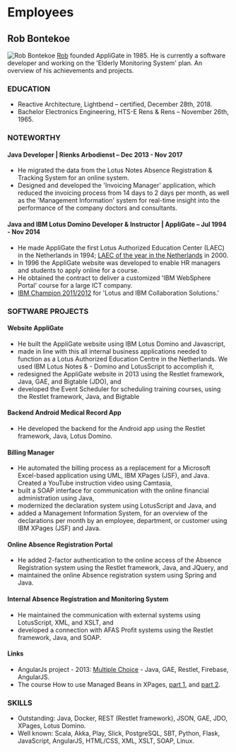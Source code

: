 # Employees

## Rob Bontekoe
![Rob Bontekoe](/rbontekoe.github.io/rob2.png) [Rob](https://www.linkedin.com/in/robbontekoe/?originalSubdomain=nl)
founded AppliGate in 1985. He is currently a software developer and working on the 'Elderly Monitoring System' plan. An overview of his achievements and projects.

### EDUCATION
- Reactive Architecture, Lightbend – certified, December 28th, 2018.
- Bachelor Electronics Engineering, HTS-E Rens & Rens – November 26th, 1965.

### NOTEWORTHY

#### Java Developer | Rienks Arbodienst – Dec 2013 - Nov 2017
- He migrated the data from the Lotus Notes Absence Registration & Tracking System for an online system.
- Designed and developed the 'Invoicing Manager' application, which reduced the invoicing process from 14 days to 2 days per month, as well as the 'Management Information' system for real-time insight into the performance of the company doctors and consultants.

#### Java and IBM Lotus Domino Developer & Instructor | AppliGate – Jul 1994 - Nov 2014
- He made AppliGate the first Lotus Authorized Education Center (LAEC) in the Netherlands in 1994; [LAEC of the year in the Netherlands](http://rbontekoe.github.io/loty.pdf) in 2000.
- In 1996 the AppliGate website was developed to enable HR managers and students to apply online for a course.
- He obtained the contract to deliver a customized 'IBM WebSphere Portal' course for a large ICT company.
- [IBM Champion 2011/2012](/rbontekoe.github.io/champ.pdf) for 'Lotus and IBM Collaboration Solutions.'

### SOFTWARE PROJECTS

#### Website AppliGate
- He built the AppliGate website using IBM Lotus Domino and Javascript,
- made in line with this all internal business applications needed to function as a Lotus Authorized Education Centre in the Netherlands. We used IBM Lotus Notes & - Domino and LotusScript to accomplish it,
- redesigned the AppliGate website in 2013 using the Restlet framework, Java, GAE, and Bigtable (JDO), and
- developed the Event Scheduler for scheduling training courses, using the Restlet framework, Java, and Bigtable

#### Backend Android Medical Record App
- He developed the backend for the Android app using the Restlet framework, Java, Lotus Domino.

#### Billing Manager
- He automated the billing process as a replacement for a Microsoft Excel-based application using UML, IBM XPages (JSF), and Java. Created a YouTube instruction video using Camtasia,
- built a SOAP interface for communication with the online financial administration using Java,
- modernized the declaration system using LotusScript and Java, and
- added a Management Information System, for an overview of the declarations per month by an employee, department, or customer using IBM XPages (JSF) and Java.

#### Online Absence Registration Portal
- He added 2-factor authentication to the online access of the Absence Registration system using the Restlet framework, Java, and JQuery, and
- maintained the online Absence registration system using Spring and Java.

#### Internal Absence Registration and Monitoring System
- He maintained the communication with external systems using LotusScript, XML, and XSLT, and
- developed a connection with AFAS Profit systems using the Restlet framework, Java, and SOAP.

#### Links
- AngularJs project - 2013: [Multiple Choice](http://appli-mc.appspot.com/#/home) - Java, GAE, Restlet, Firebase, AngularJS.
- The course How to use Managed Beans in XPages, [part 1](https://docs.google.com/document/d/1XFXEmXH8KFcXEHcs2qvbWqOs_TqJWJ8Dbs9CMMKLszI/edit#heading=h.fhem26gny7bn), and [part 2](https://docs.google.com/document/d/1PHSvS9inu579YnuCJXbpsG8tday_yn64lTcIaUd0W9s/edit#heading=h.ftadc2vs6of5).

### SKILLS
- Outstanding: Java, Docker, REST (Restlet framework), JSON, GAE, JDO, XPages, Lotus Domino.
- Well known: Scala, Akka, Play, Slick, PostgreSQL, SBT, Python, Flask, JavaScript, AngularJS, HTML/CSS, XML, XSLT, SOAP, Linux.
